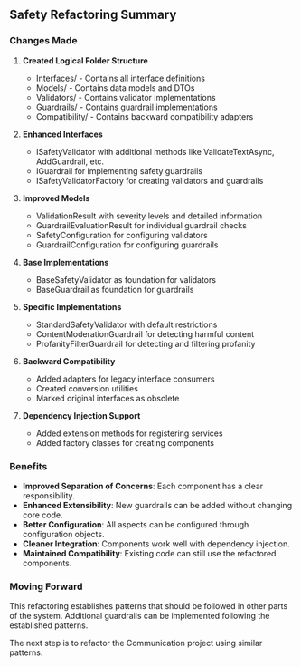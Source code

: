 ## Safety Refactoring Summary

### Changes Made

1. **Created Logical Folder Structure**
   - Interfaces/ - Contains all interface definitions
   - Models/ - Contains data models and DTOs
   - Validators/ - Contains validator implementations
   - Guardrails/ - Contains guardrail implementations
   - Compatibility/ - Contains backward compatibility adapters

2. **Enhanced Interfaces**
   - ISafetyValidator with additional methods like ValidateTextAsync, AddGuardrail, etc.
   - IGuardrail for implementing safety guardrails
   - ISafetyValidatorFactory for creating validators and guardrails

3. **Improved Models**
   - ValidationResult with severity levels and detailed information
   - GuardrailEvaluationResult for individual guardrail checks
   - SafetyConfiguration for configuring validators
   - GuardrailConfiguration for configuring guardrails

4. **Base Implementations**
   - BaseSafetyValidator as foundation for validators
   - BaseGuardrail as foundation for guardrails

5. **Specific Implementations**
   - StandardSafetyValidator with default restrictions
   - ContentModerationGuardrail for detecting harmful content
   - ProfanityFilterGuardrail for detecting and filtering profanity

6. **Backward Compatibility**
   - Added adapters for legacy interface consumers
   - Created conversion utilities
   - Marked original interfaces as obsolete

7. **Dependency Injection Support**
   - Added extension methods for registering services
   - Added factory classes for creating components

### Benefits

- **Improved Separation of Concerns**: Each component has a clear responsibility.
- **Enhanced Extensibility**: New guardrails can be added without changing core code.
- **Better Configuration**: All aspects can be configured through configuration objects.
- **Cleaner Integration**: Components work well with dependency injection.
- **Maintained Compatibility**: Existing code can still use the refactored components.

### Moving Forward

This refactoring establishes patterns that should be followed in other parts of the system. Additional guardrails can be implemented following the established patterns.

The next step is to refactor the Communication project using similar patterns.
